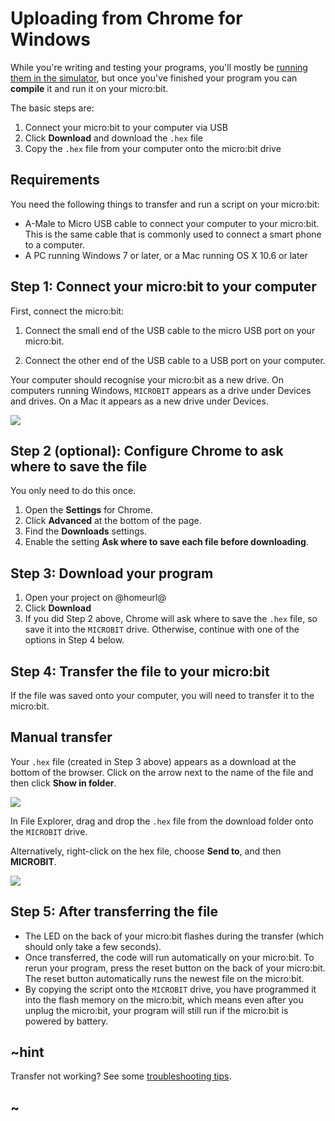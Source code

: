 # Uploading from Chrome for Windows

While you're writing and testing your programs, you'll mostly be [running them
in the simulator](/device/simulator), but once you've finished your program you
can **compile** it and run it on your micro:bit.

The basic steps are:

1. Connect your micro:bit to your computer via USB
2. Click **Download** and download the `.hex` file
3. Copy the `.hex` file from your computer onto the micro:bit drive

## Requirements

You need the following things to transfer and run a script on your micro:bit:

* A-Male to Micro USB cable to connect your computer to your micro:bit. This is
    the same cable that is commonly used to connect a smart phone to a computer.
* A PC running Windows 7 or later, or a Mac running OS X 10.6 or later

## Step 1: Connect your micro:bit to your computer

First, connect the micro:bit:

1. Connect the small end of the USB cable to the micro USB port on your micro:bit.

2. Connect the other end of the USB cable to a USB port on your computer.

Your computer should recognise your micro:bit as a new drive. On computers
running Windows, `MICROBIT` appears as a drive under Devices and drives. On a Mac
it appears as a new drive under Devices.

![](/static/mb/device/usb-windows-device.jpg)

## Step 2 (optional): Configure Chrome to ask where to save the file

You only need to do this once.

1. Open the **Settings** for Chrome.
2. Click **Advanced** at the bottom of the page.
3. Find the **Downloads** settings.
4. Enable the setting **Ask where to save each file before downloading**.

## Step 3: Download your program

1. Open your project on @homeurl@
2. Click **Download**
3. If you did Step 2 above, Chrome will ask where to save the `.hex` file,
    so save it into the `MICROBIT` drive.
    Otherwise, continue with one of the options in Step 4 below.

## Step 4: Transfer the file to your micro:bit

If the file was saved onto your computer, you will need to transfer it to the micro:bit.

## Manual transfer

Your `.hex` file (created in Step 3 above) appears as a download at the bottom of the browser.
Click on the arrow next to the name of the file and then click **Show in folder**.

![](/static/mb/device/usb-windows-chrome.png)

In File Explorer, drag and drop the `.hex` file from the download folder onto the `MICROBIT` drive.

Alternatively, right-click on the hex file, choose **Send to**, and then **MICROBIT**.

![](/static/mb/device/usb-windows-sendto.jpg)

## Step 5: After transferring the file

* The LED on the back of your micro:bit flashes during the transfer (which 
    should only take a few seconds).
* Once transferred, the code will run automatically on your micro:bit. To rerun
   your program, press the reset button on the back of your micro:bit. The reset 
   button automatically runs the newest file on the micro:bit.
* By copying the script onto the `MICROBIT` drive, you have programmed it into the
   flash memory on the micro:bit, which means even after you unplug the micro:bit,
   your program will still run if the micro:bit is powered by battery.

## ~hint

Transfer not working? See some [troubleshooting tips](/device/usb/troubleshooting).

## ~
